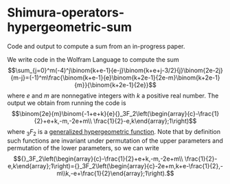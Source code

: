 # Shimura-operators-hypergeometric-sum
Code and output to compute a sum from an in-progress paper.

We write code in the Wolfram Language to compute the sum
$$\sum_{j=0}^m(-4)^j\binom{k+e-1}{e-j}\binom{k+e+j-3/2}{j}\binom{2e-2j}{m-j}=(-1)^m\frac{\binom{k+e-1}{e}\binom{k+2e-1}{2e-m}\binom{k+2e-1}{m}}{\binom{k+2e-1}{2e}}$$
where $e$ and $m$ are nonnegative integers with $k$ a positive real number. The output we obtain from running the code is
$$\binom{2e}{m}\binom{-1+e+k}{e}{}_3F_2\left(\begin{array}{c}-\frac{1}{2}+e+k,-m,-2e+m\\ \frac{1}{2}-e,k\end{array};1\right)$$
where ${}_3F_2$ is a [generalized hypergeometric function](https://en.wikipedia.org/wiki/Generalized_hypergeometric_function). Note that by definition such functions are invariant under permutation of the upper parameters and permutation of the lower parameters, so we can write
$${}_3F_2\left(\begin{array}{c}-\frac{1}{2}+e+k,-m,-2e+m\\ \frac{1}{2}-e,k\end{array};1\right)={}_3F_2\left(\begin{array}{c}-2e+m,k+e-\frac{1}{2},-m\\k,-e+\frac{1}{2}\end{array};1\right).$$

